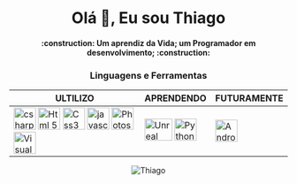 <div align="center">
<h1>Olá 👋, Eu sou Thiago</h1>
<h4>
:construction:  Um aprendiz da Vida; um Programador em desenvolvimento;  :construction:
<h4>
<h3>Linguagens e Ferramentas</h3>
<table border="0px">
   <thead>
      <tr>
         <th>ULTILIZO</th>
         <th>APRENDENDO</th>
         <th>FUTURAMENTE</th>
      </tr>
   </thead>
   <tbody>
      <tr>
         <td>
            <img src="https://cdn.jsdelivr.net/gh/devicons/devicon/icons/csharp/csharp-original.svg" title="C# : C Sharp" alt="csharp" width="40" height="40"/>
            <img src="https://cdn.jsdelivr.net/gh/devicons/devicon/icons/html5/html5-original.svg" title="HTML 5" alt="Html 5" width="40" height="40"/>
            <img src="https://cdn.jsdelivr.net/gh/devicons/devicon/icons/css3/css3-original.svg" title="CSS 3" alt="Css3" width="40" height="40"/>
            <img src="https://cdn.jsdelivr.net/gh/devicons/devicon/icons/javascript/javascript-original.svg" title="JavaScript" alt="javascript" width="40" height="40"/>
            <img src="https://cdn.jsdelivr.net/gh/devicons/devicon/icons/photoshop/photoshop-plain.svg" title="PS : Photoshop" alt="Photoshop" width="40" height="40"/>
            <img src="https://cdn.jsdelivr.net/gh/devicons/devicon/icons/visualstudio/visualstudio-plain.svg" title="VS : Visual Studio" alt="Visual Studio" width="40" height="40"/>
         </td>
         <td>
            <img src="https://lh3.googleusercontent.com/pw/AIL4fc_fCFV6s0yag1IjCJFpi0Uj0MeogLjxqZn2-Inp3OV78dW8CB1aAKJNKcdcACyVPTe-m5S8Z64QvkQ810GXR3QGksEMDkoJn__etKPxCuUGdvZ5wjCiRcjIMLNOh8xxXUq0mhtmzK2ZiHUApGhjTOpI_E9AIhGNHN0NBqfqjwFN09zo9J6m5FffJG4o9CmSdpKbo1P3RDD2VeIRnX_qL-98aVAfN-4-djp6r_qj-woUujhyoYa3vN4ghAM2gBcH6tOxfJFzgyxbXyXhTFgIpyIV6hJAYiKGdntf_lhN6QhhCoEp2hIVRxWvRiz4OtimViabIXYPYFvSIrjEu-KZYUE2Z3UJ5DHCqFY-tN_A0oT1bOSHDMmpd1EWXlkgxWEa2PqSc-1OgB7f8CIgrSrf1tKmyeAt5rAzww9Gw4WMoJn9gSeVEzvJ46a2vraRYRS4A0hKGapZPKzNOSgBwSttt7vavhyODyRV9L5sS3G2vrF0GbikxIq_Xd_tbBG7pZAD5MbgpzhetzyUb57SBI-fhV-ufFSW05ecOLLnjytY9HQk2u91Jbi80fO5s-SH2IHoqYY6nqaEaFj4rRPdnRLncjDjoZc2R28-X9C2x5PYOUtT7p5pdvewarlIpNEKtdbpAmjx1qWRkDTCp8CU2i3xpyH8l03FaponIuGEgNm_ghSamtyidYnyPS1bITBgx9RchgPN00cIIOup6Ay5bVKuuDvroG9iJK4PN00ucP2s0zR-adVobXZkvc64Ot2t08YPpwZrJ6FuNqg2YWtyt50i6U5WXzHiCyJ_GFZaft4t0jO8XJ-gfp6JLVMHSHg3zEtAwOJZB_UhOphFA3AGezmESaaXeNA4ozohQSUnjIqFdifZA6MQ5ZiW5j00K-Pmvea7-YieygtDQCmvaBaFx4PJceXK3-aShEI3QBddYXlY9wB4ucfaHopKxIjiIAjppoz4xQns16L_Nia3qKxdzlXnWxTB8-hW7TEgzkvf7id_O6VunGUcxY4NZ0HRFE5pRuyeP0Hl0Hto8VV29djPjSEZOjRN7sID1YBd1nDb=w880-h718-s-no?authuser=0" title="UE : Unreal Engine" alt="Unreal Engine" width="50" height="40"/>
            <img src="https://cdn.jsdelivr.net/gh/devicons/devicon/icons/python/python-plain.svg" title="Python" alt="Python" width="40" height="40"/>
         </td>
         <td>
         <img src="https://cdn.jsdelivr.net/gh/devicons/devicon/icons/android/android-plain.svg" title="Android" alt="Android" width="40" height="40"/>
         </td>
      </tr>
   </tbody>
</table>

![Thiago](https://github-readme-stats.vercel.app/api/top-langs/?username=ThiagoCS0&theme=blue-green)
</div>